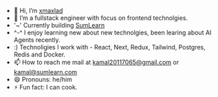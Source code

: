 - 👋 Hi, I’m [xmaxlad](https://www.xmaxlad.xyz/) 
- 👀 I’m a fullstack engineer with focus on frontend technolgies.
- '~' Currently building [SumLearn](https://www.sumlearn.com/)
- ^-^ I enjoy learning new about new technolgies, been learing about AI Agents recently.
- :) Technoligies I work with - React, Next, Redux, Tailwind, Postgres, Redis and Docker.
- 📫 How to reach me mail at kamal20117065@gmail.com or kamal@sumlearn.com
- 😄 Pronouns: he/him
- ⚡ Fun fact: I can cook.

<!---
0xmaxlad/0xmaxlad is a ✨ special ✨ repository because its `README.md` (this file) appears on your GitHub profile.
You can click the Preview link to take a look at your changes.
--->
